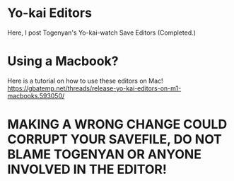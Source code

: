 # Yo-kai Editors
Here, I post Togenyan's Yo-kai-watch Save Editors (Completed.)

# Using a Macbook?
Here is a tutorial on how to use these editors on Mac!
https://gbatemp.net/threads/release-yo-kai-editors-on-m1-macbooks.593050/

# MAKING A WRONG CHANGE COULD CORRUPT YOUR SAVEFILE, DO NOT BLAME TOGENYAN OR ANYONE INVOLVED IN THE EDITOR!
